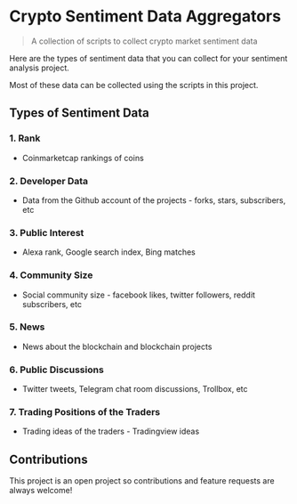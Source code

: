 # Crypto Sentiment Data Aggregators
> A collection of scripts to collect crypto market sentiment data

Here are the types of sentiment data that you can collect for your sentiment analysis project.

Most of these data can be collected using the scripts in this project.

## Types of Sentiment Data

### 1. Rank
* Coinmarketcap rankings of coins

### 2. Developer Data
* Data from the Github account of the projects - forks, stars, subscribers, etc

### 3. Public Interest
* Alexa rank, Google search index, Bing matches

### 4. Community Size
* Social community size - facebook likes, twitter followers, reddit subscribers, etc

### 5. News
* News about the blockchain and blockchain projects

### 6. Public Discussions
* Twitter tweets, Telegram chat room discussions, Trollbox, etc

### 7. Trading Positions of the Traders
* Trading ideas of the traders - Tradingview ideas


## Contributions
This project is an open project so contributions and feature requests are always welcome! 
